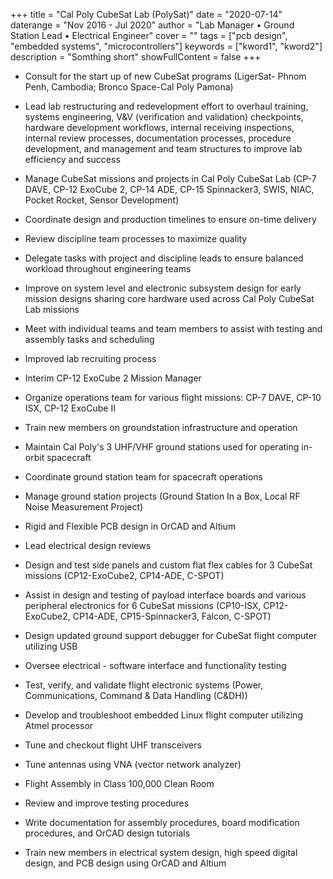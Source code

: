 +++
title = "Cal Poly CubeSat Lab (PolySat)"
date = "2020-07-14"
daterange = "Nov 2016 - Jul 2020"
author = "Lab Manager • Ground Station Lead • Electrical Engineer"
cover = ""
tags = ["pcb design", "embedded systems", "microcontrollers"]
keywords = ["kword1", "kword2"]
description = "Somthing short"
showFullContent = false
+++

- Consult for the start up of new CubeSat programs (LigerSat- Phnom Penh, Cambodia; Bronco Space-Cal Poly Pamona)
- Lead lab restructuring and redevelopment effort to overhaul training, systems engineering, V&V (verification and validation) checkpoints, hardware development workflows, internal receiving inspections, internal review processes, documentation processes, procedure development, and management and team structures to improve lab efficiency and success
- Manage CubeSat missions and projects in Cal Poly CubeSat Lab (CP-7 DAVE, CP-12 ExoCube 2, CP-14 ADE, CP-15 Spinnacker3, SWIS, NIAC, Pocket Rocket, Sensor Development)
- Coordinate design and production timelines to ensure on-time delivery
- Review discipline team processes to maximize quality
- Delegate tasks with project and discipline leads to ensure balanced workload throughout engineering teams
- Improve on system level and electronic subsystem design for early mission designs sharing core hardware used across Cal Poly CubeSat Lab missions
- Meet with individual teams and team members to assist with testing and assembly tasks and scheduling
- Improved lab recruiting process
- Interim CP-12 ExoCube 2 Mission Manager

- Organize operations team for various flight missions: CP-7 DAVE, CP-10 ISX, CP-12 ExoCube II
- Train new members on groundstation infrastructure and operation
- Maintain Cal Poly's 3 UHF/VHF ground stations used for operating in-orbit spacecraft
- Coordinate ground station team for spacecraft operations
- Manage ground station projects (Ground Station In a Box, Local RF Noise Measurement Project)

- Rigid and Flexible PCB design in OrCAD and Altium
- Lead electrical design reviews
- Design and test side panels and custom flat flex cables for 3 CubeSat missions (CP12-ExoCube2, CP14-ADE, C-SPOT)
- Assist in design and testing of payload interface boards and various peripheral electronics for 6 CubeSat missions (CP10-ISX, CP12-ExoCube2, CP14-ADE, CP15-Spinnacker3, Falcon, C-SPOT)
- Design updated ground support debugger for CubeSat flight computer utilizing USB
- Oversee electrical - software interface and functionality testing
- Test, verify, and validate flight electronic systems (Power, Communications, Command & Data Handling (C&DH))
- Develop and troubleshoot embedded Linux flight computer utilizing Atmel processor
- Tune and checkout flight UHF transceivers
- Tune antennas using VNA (vector network analyzer)
- Flight Assembly in Class 100,000 Clean Room
- Review and improve testing procedures
- Write documentation for assembly procedures, board modification procedures, and OrCAD design tutorials
- Train new members in electrical system design, high speed digital design, and PCB design using OrCAD and Altium
